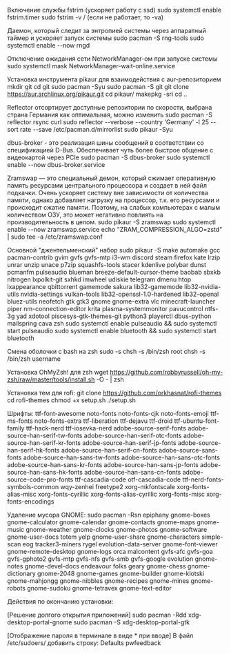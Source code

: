 Включение службы fstrim (ускоряет работу с ssd)
sudo systemctl enable fstrim.timer
sudo fstrim -v /      (если не работает, то -va)

Даемон, который следит за энтропией системы через аппаратный таймер и ускоряет запуск системы
sudo pacman -S rng-tools
sudo systemctl enable --now rngd

Отключение ожидания сети NetworkManager-ом при запуске системы
sudo systemctl mask NetworkManager-wait-online.service

Установка инструмента pikaur для взаимодействия с aur-репозиторием
mkdir git
cd git
sudo pacman -Syu
sudo pacman -S git
git clone https://aur.archlinux.org/pikaur.git
cd pikaur/
makepkg -sri
cd ..

Reflector отсортирует доступные репозитории по скорости, выбрана страна Германия как оптимальная, можно изменить
sudo pacman -S reflector rsync curl 
sudo reflector --verbose --country 'Germany' -l 25 --sort rate --save /etc/pacman.d/mirrorlist
sudo pikaur -Syu

dbus-broker - это реализация шины сообщений в соответствии со спецификацией D-Bus. Обеспечивает чуть более быстрое общение с видеокартой через PCIe
sudo pacman -S dbus-broker
sudo systemctl enable --now dbus-broker.service

Zramswap — это специальный демон, который сжимает оперативную память ресурсами центрального процессора и создает в ней файл подкачки. Очень ускоряет
систему вне зависимости от количества памяти, однако добавляет нагрузку на процессор, т.к. его ресурсами и происходит сжатие памяти. Поэтому, на слабых
компьютерах с малым количеством ОЗУ, это может негативно повлиять на производительность в целом.
sudo pikaur -S zramswap
sudo systemctl enable --now zramswap.service
echo "ZRAM_COMPRESSION_ALGO=zstd" | sudo tee -a /etc/zramswap.conf

Основной "джентельменский" набор
sudo pikaur -S make automake gcc pacman-contrib gvim gvfs gvfs-mtp i3-wm discord steam firefox kate lrzip unrar unzip unace p7zip squashfs-tools stacer kdenlive polybar dunst
pcmanfm pulseaudio blueman breeze-default-cursor-theme baobab sbxkb nitrogen lxpolkit-git sxhkd imwheel udiskie telegram dmenu htop lxappearance qbittorrent gamemode
sakura lib32-gamemode lib32-nvidia-utils nvidia-settings vulkan-tools lib32-openssl-1.0-hardened lib32-openal bluez-utils neofetch gtk gtk3 gnome gnome-extra vlc 
minecraft-launcher piper nm-connection-editor krita plasma-systemmonitor pavucontrol ntfs-3g yad xdotool piscesys-gtk-themes-git python3 playerctl dbus-python mailspring
cava zsh
sudo systemctl enable pulseaudio && sudo systemctl start pulseaudio
sudo systemctl enable bluetooth && sudo systemctl start bluetooth

Смена оболочки с bash на zsh
sudo -s
chsh -s /bin/zsh root
chsh -s /bin/zsh username

Установка OhMyZsh! для zsh
wget https://github.com/robbyrussell/oh-my-zsh/raw/master/tools/install.sh -O - | zsh

Установка тем для rofi:
git clone https://github.com/orkhasnat/rofi-themes
cd rofi-themes
chmod +x setup.sh
./setup.sh

Шрифты:
ttf-font-awesome noto-fonts noto-fonts-cjk noto-fonts-emoji ttf-ms-fonts noto-fonts-extra ttf-liberation ttf-dejavu ttf-droid ttf-ubuntu-font-family
ttf-hack-nerd ttf-iosevka-nerd adobe-source-serif-fonts adobe-source-han-serif-tw-fonts adobe-source-han-serif-otc-fonts adobe-source-han-serif-kr-fonts
adobe-source-han-serif-jp-fonts adobe-source-han-serif-hk-fonts adobe-source-han-serif-cn-fonts adobe-source-sans-fonts adobe-source-han-sans-tw-fonts
adobe-source-han-sans-otc-fonts adobe-source-han-sans-kr-fonts adobe-source-han-sans-jp-fonts adobe-source-han-sans-hk-fonts adobe-source-han-sans-cn-fonts
adobe-source-code-pro-fonts ttf-cascadia-code otf-cascadia-code ttf-nerd-fonts-symbols-common wqy-zenhei freetype2 xorg-mkfontscale xorg-fonts-alias-misc
xorg-fonts-cyrillic xorg-fonts-alias-cyrillic xorg-fonts-misc xorg-fonts-encodings

Удаление мусора GNOME:
sudo pacman -Rsn epiphany gnome-boxes gnome-calculator gnome-calendar gnome-contacts gnome-maps gnome-music gnome-weather gnome-clocks gnome-photos 
gnome-software gnome-user-docs totem yelp gnome-user-share gnome-characters simple-scan eog tracker3-miners rygel evolution-data-server gnome-font-viewer
gnome-remote-desktop gnome-logs orca malcontent gvfs-afc gvfs-goa gvfs-gphoto2 gvfs-mtp gvfs-nfs gvfs-smb gvfs-google evolution gnome-notes gnome-devel-docs
endeavour folks geary gnome-chess gnome-dictionary gnome-2048 gnome-games gnome-builder gnome-klotski gnome-mahjongg gnome-nibbles gnome-recipes gnome-mines 
gnome-robots gnome-sudoku gnome-tetravex gnome-text-editor

Действия по окончанию установки:

[Решение долгого открытия приложений]
sudo pacman -Rdd xdg-desktop-portal-gnome
sudo pacman -S xdg-desktop-portal-gtk

[Отображение пароля в терминале в виде * при вводе]
В файл /etc/sudoers/ добавить строку:
Defaults pwfeedback
